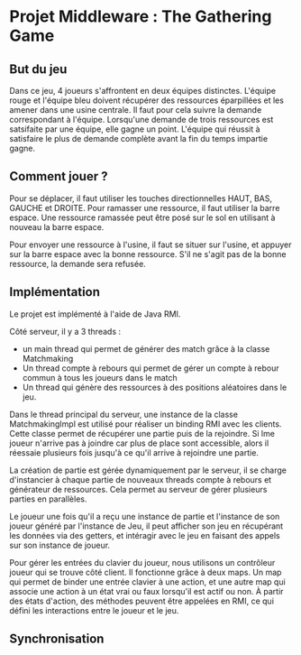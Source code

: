 # Projet Middleware : The Gathering Game

## But du jeu

Dans ce jeu, 4 joueurs s'affrontent en deux équipes distinctes. L'équipe rouge et l'équipe bleu doivent récupérer des
ressources éparpillées et les amener dans une usine centrale. Il faut pour cela suivre la demande correspondant à
l'équipe. Lorsqu'une demande de trois ressources est satsifaite par une équipe, elle gagne un point. L'équipe qui
réussit à satisfaire le plus de demande complète avant la fin du temps impartie gagne.

## Comment jouer ?

Pour se déplacer, il faut utiliser les touches directionnelles HAUT, BAS, GAUCHE et DROITE. Pour ramasser une ressource,
il faut utiliser la barre espace. Une ressource ramassée peut être posé sur le sol en utilisant à nouveau la barre
espace.

Pour envoyer une ressource à l'usine, il faut se situer sur l'usine, et appuyer sur la barre espace avec la bonne
ressource. S'il ne s'agit pas de la bonne ressource, la demande sera refusée.

## Implémentation

Le projet est implémenté à l'aide de Java RMI.

Côté serveur, il y a 3 threads :

- un main thread qui permet de générer des match grâce à la classe Matchmaking
- Un thread compte à rebours qui permet de gérer un compte à rebour commun à tous les joueurs dans le match
- Un thread qui génère des ressources à des positions aléatoires dans le jeu.

Dans le thread principal du serveur, une instance de la classe MatchmakingImpl est utilisé pour réaliser un binding RMI
avec les clients. Cette classe permet de récupérer une partie puis de la rejoindre. Si lme joueur n'arrive pas à joindre
car plus de place sont accessible, alors il réessaie plusieurs fois jusqu'à ce qu'il arrive à rejoindre une partie.

La création de partie est gérée dynamiquement par le serveur, il se charge d'instancier à chaque partie de nouveaux
threads compte à rebours et générateur de ressources. Cela permet au serveur de gérer plusieurs parties en parallèles.

Le joueur une fois qu'il a reçu une instance de partie et l'instance de son joueur généré par l'instance de Jeu, il peut
afficher son jeu en récupérant les données via des getters, et intéragir avec le jeu en faisant des appels sur son
instance de joueur.

Pour gérer les entrées du clavier du joueur, nous utilisons un contrôleur joueur qui se trouve côté client. Il
fonctionne grâce à deux maps. Un map qui permet de binder une entrée clavier à une action, et une autre map qui associe
une action à un état vrai ou faux lorsqu'il est actif ou non. À partir des états d'action, des méthodes peuvent être
appelées en RMI, ce qui défini les interactions entre le joueur et le jeu.

## Synchronisation

